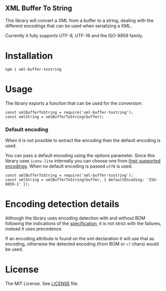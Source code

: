 XML Buffer To String
--------------------

This library will convert a XML from a buffer to a string, dealing with the different encodings that can be used when serializing a XML.

Currently it fully supports UTF-8, UTF-16 and the ISO-8859 family.

# Installation

`npm i xml-buffer-tostring`

# Usage

The library exports a function that can be used for the conversion:

```
const xmlBufferToString = require('xml-buffer-tostring');
const xmlString = xmlBufferToString(buffer);
```

### Default encoding

When it is not possible to extract the encoding then the default encoding is used.

You can pass a default encoding using the options parameter. Since this library uses `iconv-lite` internally you can choose one from [their supported encodings](https://github.com/ashtuchkin/iconv-lite/wiki/Supported-Encodings). When no default encoding is passed `utf8` is used.

```
const xmlBufferToString = require('xml-buffer-tostring');
const xmlString = xmlBufferToString(buffer, { defaultEncoding: 'ISO-8859-1' });
```

# Encoding detection details

Although the library uses encoding detection with and without BOM following the indications of the [specification](https://www.w3.org/TR/xml/#sec-guessing), it is not strict with the failures, instead it uses precedence.

If an encoding attribute is found on the xml declaration it will use that as encoding, otherwise the detected encoding (from BOM or `<?` chars) would be used.


# License

The MIT License. See [LICENSE](LICENSE) file.
